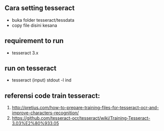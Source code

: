 ## Cara setting tesseract
* buka folder tesseract/tessdata
* copy file disini kesana

## requirement to run
* tesseract 3.x

## run on tesseract
* tesseract (input) stdout -l ind

## referensi code train tesseract: 
1. http://pretius.com/how-to-prepare-training-files-for-tesseract-ocr-and-improve-characters-recognition/
2. https://github.com/tesseract-ocr/tesseract/wiki/Training-Tesseract-3.03%E2%80%933.05
